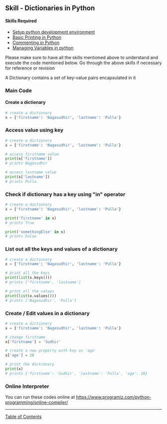 ## Skill - Dictionaries in Python

#### Skills Required
* [Setup python development environment](https://nagasudhir.blogspot.com/2020/04/setup-python-development-environment_14.html)
* [Basic Printing in Python](https://nagasudhir.blogspot.com/2020/04/basic-printing-in-python.html)
* [Commenting in Python](https://nagasudhir.blogspot.com/2020/04/comments-in-python.html)
* [Managing Variables in python](https://nagasudhir.blogspot.com/2020/04/managing-variables-in-python.html)

Please make sure to have all the skills mentioned above to understand and execute the code mentioned below. Go through the above skills if necessary for reference or revision

A Dictionary contains a set of key-value pairs encapsulated in it

### Main Code
#### Create a dictionary
```python
# create a dictionary
x = {'firstname': 'Nagasudhir', 'lastname': 'Pulla'}
```
### Access value using key
```python
# create a dictionary
x = {'firstname': 'Nagasudhir', 'lastname': 'Pulla'}

# access firstname value
print(x['firstname'])
# prints Nagasudhir

# access lastname value
print(x['lastname'])
# prints Pulla
```

### Check if dictionary has a key using "in" operator
```python
# create a dictionary
x = {'firstname': 'Nagasudhir', 'lastname': 'Pulla'}

print('firstname' in x)
# prints True

print('somethingElse' in x)
# prints False
```

### List out all the keys and values of a dictionary
```python
# create a dictionary
x = {'firstname': 'Nagasudhir', 'lastname': 'Pulla'}

# print all the keys
print(list(x.keys()))
# prints ['firstname', 'lastname']

# print all the values
print(list(x.values()))
# prints ['Nagasudhir', 'Pulla']
```

### Create / Edit values in a dictionary
```python
# create a dictionary
x = {'firstname': 'Nagasudhir', 'lastname': 'Pulla'}

# change firstname
x['firstname'] = 'Sudhir'

# create a new property with key as 'age'
x['age'] = 28

# print the dictionary
print(x)
# prints {'firstname': 'Sudhir', 'lastname': 'Pulla', 'age': 28}
```

### Online Interpreter
You can run these codes online at https://www.programiz.com/python-programming/online-compiler/

<hr/>

[Table of Contents](https://nagasudhir.blogspot.com/2020/04/taming-python-table-of-contents.html)
<!--stackedit_data:
eyJwcm9wZXJ0aWVzIjoidGl0bGU6IERpY3Rpb25hcmllcyBpbi
BQeXRob25cbmF1dGhvcjogTmFnYXN1ZGhpciBQdWxsYVxuZGF0
ZTogJzIwMjAtMDUtMDEnXG50YWdzOiAnbGVhcm5pbmcsIHB5dG
hvbiwgdGFtaW5nX3B5dGhvbl9za2lsbCdcbmNhdGVnb3JpZXM6
IHRhbWluZ19weXRob25fc2tpbGxcbiIsImhpc3RvcnkiOlstOD
E3OTYyMTAxLC0xNDI0MzgxOTY2LC00NTQxMDg4MzgsLTExNzEw
MzgxOTBdfQ==
-->
